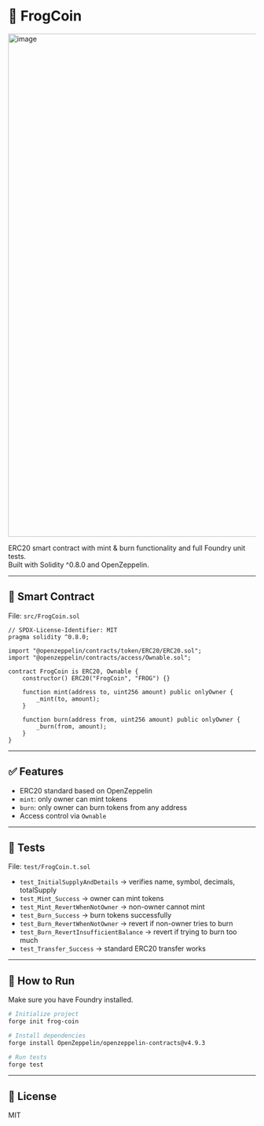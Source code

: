 # 🐸 FrogCoin

<img width="1024" height="1024" alt="image" src="https://github.com/user-attachments/assets/67887b37-295c-48d3-86da-5794c2a4d4ad" />


ERC20 smart contract with mint & burn functionality and full Foundry unit tests.  
Built with Solidity ^0.8.0 and OpenZeppelin.

---

## 📄 Smart Contract

File: `src/FrogCoin.sol`

```solidity
// SPDX-License-Identifier: MIT
pragma solidity ^0.8.0;

import "@openzeppelin/contracts/token/ERC20/ERC20.sol";
import "@openzeppelin/contracts/access/Ownable.sol";

contract FrogCoin is ERC20, Ownable {
    constructor() ERC20("FrogCoin", "FROG") {}

    function mint(address to, uint256 amount) public onlyOwner {
        _mint(to, amount);
    }

    function burn(address from, uint256 amount) public onlyOwner {
        _burn(from, amount);
    }
}
```

---

## ✅ Features
- ERC20 standard based on OpenZeppelin
- `mint`: only owner can mint tokens
- `burn`: only owner can burn tokens from any address
- Access control via `Ownable`

---

## 🧪 Tests

File: `test/FrogCoin.t.sol`

- `test_InitialSupplyAndDetails` → verifies name, symbol, decimals, totalSupply
- `test_Mint_Success` → owner can mint tokens
- `test_Mint_RevertWhenNotOwner` → non-owner cannot mint
- `test_Burn_Success` → burn tokens successfully
- `test_Burn_RevertWhenNotOwner` → revert if non-owner tries to burn
- `test_Burn_RevertInsufficientBalance` → revert if trying to burn too much
- `test_Transfer_Success` → standard ERC20 transfer works

---

## 🚀 How to Run

Make sure you have Foundry installed.

```bash
# Initialize project
forge init frog-coin

# Install dependencies
forge install OpenZeppelin/openzeppelin-contracts@v4.9.3

# Run tests
forge test
```

---

## 📜 License

MIT
